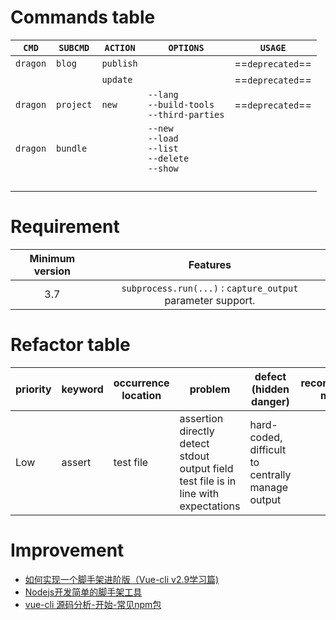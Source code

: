 # Commands table

|`CMD`|`SUBCMD`|`ACTION`|`OPTIONS`|`USAGE`|
|---|---|---|---|---|
|`dragon`| `blog` | `publish` | |==`deprecated`==|
| |  | `update` | |==`deprecated`==|
|`dragon`| `project` | `new` | `--lang`<br>`--build-tools`<br>`--third-parties` |==`deprecated`==|
|`dragon`| `bundle` |  | `--new`<br>`--load`<br>`--list`<br>`--delete`<br>`--show`<br> ||
| |  |  | ||
| |  |  | ||
| |  |  | ||
| |  |  | ||


# Requirement

| Minimum version |                           Features                           |
| :-------------: | :----------------------------------------------------------: |
|       3.7       | `subprocess.run(...)` : `capture_output`  parameter support. |



# Refactor table
| priority | keyword | occurrence location | problem | defect (hidden danger) | reconstruction means | reconstruction may bring improvement | current status | last update date |
|---|---|--- |---|---|---|---|---|---|
| Low  | assert | test file | assertion directly detect stdout output field test file is in line with expectations | hard-coded, difficult to centrally manage output | | | Click Framework Error Output has been organizing | ` 2019-02-15 21:42:48 ` |

# Improvement
- [如何实现一个脚手架进阶版（Vue-cli v2.9学习篇)](https://segmentfault.com/a/1190000013091099)
- [Nodejs开发简单的脚手架工具](https://segmentfault.com/a/1190000015271651)
- [vue-cli 源码分析-开始-常见npm包](https://github.com/KuangPF/vue-cli-analysis/blob/master/docs/start/npm.md)
